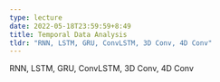 ```yaml
---
type: lecture
date: 2022-05-18T23:59:59+8:49
title: Temporal Data Analysis
tldr: "RNN, LSTM, GRU, ConvLSTM, 3D Conv, 4D Conv"
---
```

RNN, LSTM, GRU, ConvLSTM, 3D Conv, 4D Conv